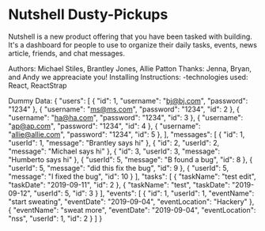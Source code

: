 # Nutshell Dusty-Pickups

Nutshell is a new product offering that you have been tasked with building. It's a dashboard for people to use to organize their daily tasks, events, news article, friends, and chat messages.

Authors: Michael Stiles, Brantley Jones, Allie Patton
Thanks: Jenna, Bryan, and Andy we appreaciate you!
Installing Instructions:
-technologies used: React, ReactStrap


Dummy Data:
{
"users": [
    {
      "id": 1,
      "username": "bj@bj.com",
      "password": "1234"
    },
    {
      "username": "ms@ms.com",
      "password": "1234",
      "id": 2
    },
    {
      "username": "ha@ha.com",
      "password": "1234",
      "id": 3
    },
    {
      "username": "ap@ap.com",
      "password": "1234",
      "id": 4
    },
    {
      "username": "allie@allie.com",
      "password": "1234",
      "id": 5
    },
  ],
  "messages": [
    {
      "id": 1,
      "userId": 1,
      "message": "Brantley says hi"
    },
    {
      "id": 2,
      "userId": 2,
      "message": "Michael says hi"
    },
    {
      "id": 3,
      "userId": 3,
      "message": "Humberto says hi"
    },
    {
      "userId": 5,
      "message": "B found a bug",
      "id": 8
    },
    {
      "userId": 5,
      "message": "did this fix the bug",
      "id": 9
    },
    {
      "userId": 5,
      "message": "I fixed the bug",
      "id": 10
    }
  ],
  "tasks": [
    {
      "taskName": "test edit",
      "taskDate": "2019-09-11",
      "id": 2
    },
    {
      "taskName": "test",
      "taskDate": "2019-09-12",
      "userId": 5,
      "id": 3
    }
  ],
  "events": [
    {
      "id": 1,
      "userId": 1,
      "eventName": "start sweating",
      "eventDate": "2019-09-04",
      "eventLocation": "Hackery"
    },
    {
      "eventName": "sweat more",
      "eventDate": "2019-09-04",
      "eventLocation": "nss",
      "userId": 1,
      "id": 2
    }
  ]
}